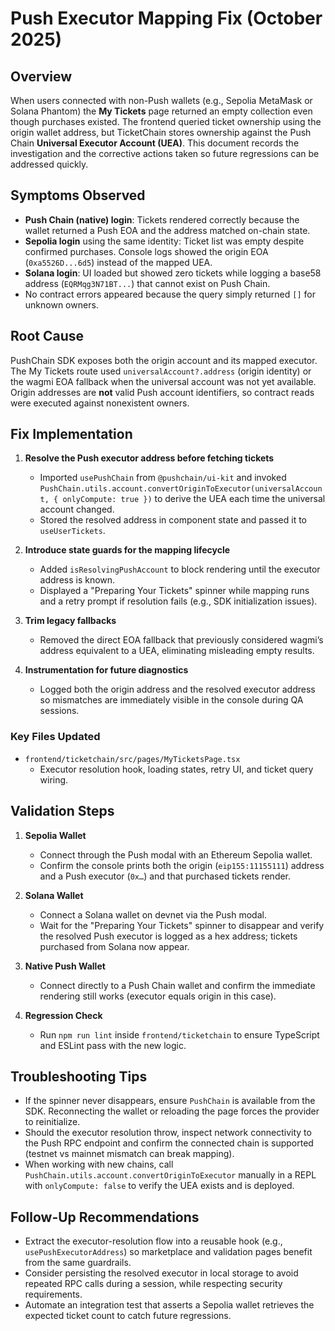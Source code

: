 # Push Executor Mapping Fix (October 2025)

## Overview

When users connected with non-Push wallets (e.g., Sepolia MetaMask or Solana Phantom) the **My Tickets** page returned an empty collection even though purchases existed. The frontend queried ticket ownership using the origin wallet address, but TicketChain stores ownership against the Push Chain **Universal Executor Account (UEA)**. This document records the investigation and the corrective actions taken so future regressions can be addressed quickly.

## Symptoms Observed

- **Push Chain (native) login**: Tickets rendered correctly because the wallet returned a Push EOA and the address matched on-chain state.
- **Sepolia login** using the same identity: Ticket list was empty despite confirmed purchases. Console logs showed the origin EOA (`0xa5526D...6d5`) instead of the mapped UEA.
- **Solana login**: UI loaded but showed zero tickets while logging a base58 address (`EQRMqg3N71BT...`) that cannot exist on Push Chain.
- No contract errors appeared because the query simply returned `[]` for unknown owners.

## Root Cause

PushChain SDK exposes both the origin account and its mapped executor. The My Tickets route used `universalAccount?.address` (origin identity) or the wagmi EOA fallback when the universal account was not yet available. Origin addresses are **not** valid Push account identifiers, so contract reads were executed against nonexistent owners.

## Fix Implementation

1. **Resolve the Push executor address before fetching tickets**

   - Imported `usePushChain` from `@pushchain/ui-kit` and invoked `PushChain.utils.account.convertOriginToExecutor(universalAccount, { onlyCompute: true })` to derive the UEA each time the universal account changed.
   - Stored the resolved address in component state and passed it to `useUserTickets`.

2. **Introduce state guards for the mapping lifecycle**

   - Added `isResolvingPushAccount` to block rendering until the executor address is known.
   - Displayed a "Preparing Your Tickets" spinner while mapping runs and a retry prompt if resolution fails (e.g., SDK initialization issues).

3. **Trim legacy fallbacks**

   - Removed the direct EOA fallback that previously considered wagmi’s address equivalent to a UEA, eliminating misleading empty results.

4. **Instrumentation for future diagnostics**
   - Logged both the origin address and the resolved executor address so mismatches are immediately visible in the console during QA sessions.

### Key Files Updated

- `frontend/ticketchain/src/pages/MyTicketsPage.tsx`
  - Executor resolution hook, loading states, retry UI, and ticket query wiring.

## Validation Steps

1. **Sepolia Wallet**

   - Connect through the Push modal with an Ethereum Sepolia wallet.
   - Confirm the console prints both the origin (`eip155:11155111`) address and a Push executor (`0x…`) and that purchased tickets render.

2. **Solana Wallet**

   - Connect a Solana wallet on devnet via the Push modal.
   - Wait for the "Preparing Your Tickets" spinner to disappear and verify the resolved Push executor is logged as a hex address; tickets purchased from Solana now appear.

3. **Native Push Wallet**

   - Connect directly to a Push Chain wallet and confirm the immediate rendering still works (executor equals origin in this case).

4. **Regression Check**
   - Run `npm run lint` inside `frontend/ticketchain` to ensure TypeScript and ESLint pass with the new logic.

## Troubleshooting Tips

- If the spinner never disappears, ensure `PushChain` is available from the SDK. Reconnecting the wallet or reloading the page forces the provider to reinitialize.
- Should the executor resolution throw, inspect network connectivity to the Push RPC endpoint and confirm the connected chain is supported (testnet vs mainnet mismatch can break mapping).
- When working with new chains, call `PushChain.utils.account.convertOriginToExecutor` manually in a REPL with `onlyCompute: false` to verify the UEA exists and is deployed.

## Follow-Up Recommendations

- Extract the executor-resolution flow into a reusable hook (e.g., `usePushExecutorAddress`) so marketplace and validation pages benefit from the same guardrails.
- Consider persisting the resolved executor in local storage to avoid repeated RPC calls during a session, while respecting security requirements.
- Automate an integration test that asserts a Sepolia wallet retrieves the expected ticket count to catch future regressions.
